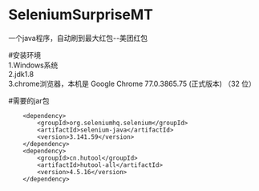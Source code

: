 # SeleniumSurpriseMT
一个java程序，自动刷到最大红包--美团红包

#安装环境  
1.Windows系统  
2.jdk1.8  
3.chrome浏览器，本机是 Google Chrome	77.0.3865.75 (正式版本) （32 位）  

#需要的jar包
<!-- https://mvnrepository.com/artifact/org.seleniumhq.selenium/selenium-java -->
        <dependency>
            <groupId>org.seleniumhq.selenium</groupId>
            <artifactId>selenium-java</artifactId>
            <version>3.141.59</version>
        </dependency>
        <dependency>
            <groupId>cn.hutool</groupId>
            <artifactId>hutool-all</artifactId>
            <version>4.5.16</version>
        </dependency>
